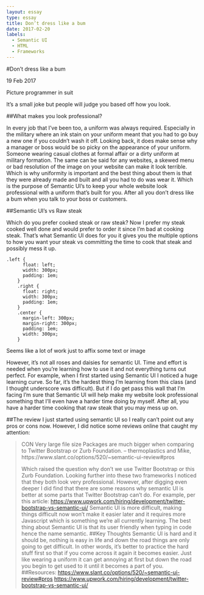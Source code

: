 ```yaml
---
layout: essay
type: essay
title: Don’t dress like a bum
date: 2017-02-20
labels:
  - Semantic UI
  - HTML
  - Frameworks
---
```


#Don’t dress like a bum

19 Feb 2017

Picture programmer in suit

It’s a small joke but people will judge you based off how you look.

##What makes you look professional?

In every job that I’ve been too, a uniform was always required. Especially in the military where an ink stain on your uniform meant that you had to go buy a new one if you couldn’t wash it off. Looking back, it does make sense why a manager or boss would be so picky on the appearance of your uniform. Someone wearing casual clothes at formal affair or a dirty uniform at military formation. The same can be said for any websites, a skewed menu or bad resolution of the image on your website can make it look terrible. Which is why uniformity is important and the best thing about them is that they were already made and built and all you had to do was wear it. Which is the purpose of Semantic UI’s to keep your whole website look professional with a uniform that’s built for you. After all you don’t dress like a bum when you talk to your boss or customers. 

##Semantic UI’s vs Raw steak

Which do you prefer cooked steak or raw steak? Now I prefer my steak cooked well done and would prefer to order it since I’m bad at cooking steak. That’s what Semantic UI does for you it gives you the multiple options to how you want your steak vs committing the time to cook that steak and possibly mess it up. 

```
.left {
	  float: left;
	  width: 300px;
	  padding: 1em;
	}
	.right {
	  float: right;
	  width: 300px;
	  padding: 1em;
	}
	.center {
	  margin-left: 300px;
	  margin-right: 300px;
	  padding: 1em;
	  width: 300px;
	}

```
Seems like a lot of work just to affix some text or image

However, it’s not all roses and daisies for semantic UI. Time and effort is needed when you’re learning how to use it and not everything turns out perfect. For example, when I first started using Semantic UI I noticed a huge learning curve. So far, it’s the hardest thing I’m learning from this class (and I thought underscore was difficult). But if I do get pass this wall that I’m facing I’m sure that Semantic UI will help make my website look professional something that I’ll even have a harder time doing by myself. After all, you have a harder time cooking that raw steak that you may mess up on. 

##The review
I just started using semantic UI so I really can’t point out any pros or cons now. However, I did notice some reviews online that caught my attention: 

<blockquote>
CON Very large file size
Packages are much bigger when comparing to Twitter Bootstrap or Zurb Foundation. – thermoplastics and Mike, https://www.slant.co/options/520/~semantic-ui-review#pros 
<footer>

Which raised the question why don’t we use Twitter Bootstrap or this Zurb Foundation. Looking further into these two frameworks I noticed that they both look very professional. However, after digging even deeper I did find that there are some reasons why semantic UI is better at some parts that Twitter Bootstrap can’t do. For example, per this article: 
https://www.upwork.com/hiring/development/twitter-bootstrap-vs-semantic-ui/ 
Semantic UI is more difficult, making things difficult now won’t make it easier later and it requires more Javascript which is something we’re all currently learning. The best thing about Semantic UI is that its user friendly when typing in code hence the name semantic. 
##Key Thoughts
Semantic UI is hard and it should be, nothing is easy in life and down the road things are only going to get difficult. In other words, it’s better to practice the hard stuff first so that if you come across it again it becomes easier. Just like wearing a uniform it can get annoying at first but down the road you begin to get used to it until it becomes a part of you. 
##Resources: 
https://www.slant.co/options/520/~semantic-ui-review#pros
https://www.upwork.com/hiring/development/twitter-bootstrap-vs-semantic-ui/ 
